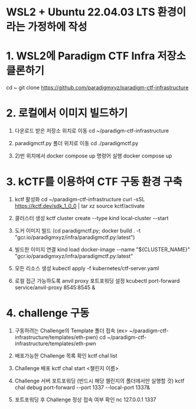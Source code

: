 # WSL2 + Ubuntu 22.04.03 LTS 환경이라는 가정하에 작성
# 1. WSL2에 Paradigm CTF Infra 저장소 클론하기
cd ~
git clone https://github.com/paradigmxyz/paradigm-ctf-infrastructure

# 2. 로컬에서 이미지 빌드하기
1) 다운로드 받은 저장소 위치로 이동
cd ~/paradigm-ctf-infrastructure

2) paradigmctf.py 폴더 위치로 이동
cd ./paradigmctf.py

3) 2)번 위치에서 docker compose up 명령어 실행
docker compose up

# 3. kCTF를 이용하여 CTF 구동 환경 구축
1) kctf 활성화
cd ~/paradigm-ctf-infrastructure
curl -sSL https://kctf.dev/sdk_1_0_0 | tar xz
source kctf/activate

2) 클러스터 생성
kctf cluster create --type kind local-cluster --start

3) 도커 이미지 빌드
(cd paradigmctf.py; docker build  . -t "gcr.io/paradigmxyz/infra/paradigmctf.py:latest")

4) 빌드한 이미지 연결
kind load docker-image --name "${CLUSTER_NAME}" "gcr.io/paradigmxyz/infra/paradigmctf.py:latest"

5) 모든 리소스 생성
kubectl apply -f kubernetes/ctf-server.yaml

6) 로컬 접근 가능하도록 anvil proxy 포트포워딩 설정
kcubectl port-forward service/anvil-proxy 8545:8545 &

# 4. challenge 구동
1) 구동하려는 Challenge의 Template 폴더 접속 (ex> ~/paradigm-ctf-infrastructure/templates/eth-pwn)
cd ~/paradigm-ctf-infrastructure/templates/eth-pwn

2) 배포가능한 Challenge 목록 확인
kctf chal list

3) Challenge 배포
kctf chal start <챌린지 이름>

4) Challenge 서버 포트포워딩 (반드시 해당 챌린지의 폴더에서만 실행할 것)
kctf chal debug port-forward --port 1337 --local-port 1337&

5) 포트포워딩 후 Challenge 정상 접속 여부 확인
nc 127.0.0.1 1337